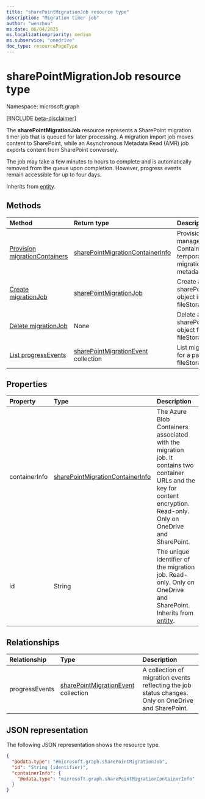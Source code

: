 ```yaml
---
title: "sharePointMigrationJob resource type"
description: "Migration timer job"
author: "wenzhou"
ms.date: 06/04/2025
ms.localizationpriority: medium
ms.subservice: "onedrive"
doc_type: resourcePageType
---
```


# sharePointMigrationJob resource type

Namespace: microsoft.graph

[!INCLUDE [beta-disclaimer](../../includes/beta-disclaimer.md)]

The **sharePointMigrationJob** resource represents a SharePoint migration timer job that is queued for later processing. A migration import job moves content to SharePoint, while an Asynchronous Metadata Read (AMR) job exports content from SharePoint conversely.

The job may take a few minutes to hours to complete and is automatically removed from the queue upon completion. However, progress events remain accessible for up to four days.

Inherits from [entity](../resources/entity.md).

## Methods
|Method|Return type|Description|
|:---|:---|:---|
|[Provision migrationContainers](../api/filestoragecontainer-provisionmigrationcontainers.md)|[sharePointMigrationContainerInfo](../resources/sharepointmigrationcontainerinfo.md)|Provision SharePoint-managed Azure Blob Containers as temporary storage for migration content and metadata.|
|[Create migrationJob](../api/filestoragecontainer-post-migrationjobs.md)|[sharePointMigrationJob](../resources/sharepointmigrationjob.md)|Create a new sharePointMigrationJob object in a fileStorageContainer.|
|[Delete migrationJob](../api/filestoragecontainer-delete-migrationjobs.md)|None|Delete a sharePointMigrationJob object from a fileStorageContainer.|
|[List progressEvents](../api/filestoragecontainer-migrationjob-list-progressevents.md)|[sharePointMigrationEvent](../resources/sharepointmigrationevent.md) collection|List migration events for a particular job in a fileStorageContainer.|

## Properties
|Property|Type|Description|
|:---|:---|:---|
|containerInfo|[sharePointMigrationContainerInfo](../resources/sharepointmigrationcontainerinfo.md)|The Azure Blob Containers associated with the migration job. It contains two container URLs and the key for content encryption. Read-only. Only on OneDrive and SharePoint.|
|id|String|The unique identifier of the migration job. Read-only. Only on OneDrive and SharePoint. Inherits from [entity](../resources/entity.md).|

## Relationships
|Relationship|Type|Description|
|:---|:---|:---|
|progressEvents|[sharePointMigrationEvent](../resources/sharepointmigrationevent.md) collection|A collection of migration events reflecting the job status changes. Only on OneDrive and SharePoint.|

## JSON representation
The following JSON representation shows the resource type.
<!-- {
  "blockType": "resource",
  "keyProperty": "id",
  "@odata.type": "microsoft.graph.sharePointMigrationJob",
  "baseType": "microsoft.graph.entity",
  "openType": false
}
-->
``` json
{
  "@odata.type": "#microsoft.graph.sharePointMigrationJob",
  "id": "String (identifier)",
  "containerInfo": {
    "@odata.type": "microsoft.graph.sharePointMigrationContainerInfo"
  }
}
```
